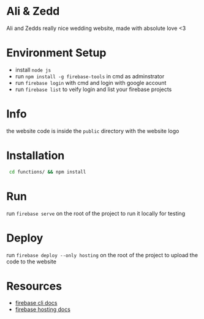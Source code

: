 # Ali & Zedd

Ali and Zedds really nice wedding website, made with absolute love <3

# Environment Setup
- install ```node js```
- run ```npm install -g firebase-tools``` in cmd as adminstrator
- run ```firebase login``` with cmd and login with google account
- run ```firebase list``` to veify login and list your firebase projects

# Info
the website code is inside the ```public``` directory with the website logo

# Installation
```bash
 cd functions/ && npm install
```
# Run
run  ``` firebase serve ``` on the root of the project to run it locally for testing

# Deploy
run  ``` firebase deploy --only hosting ``` on the root of the project to upload the code to the website

# Resources 
- [firebase cli docs](https://firebase.google.com/docs/cli/)
- [firebase hosting docs](https://firebase.google.com/docs/hosting/full-config)